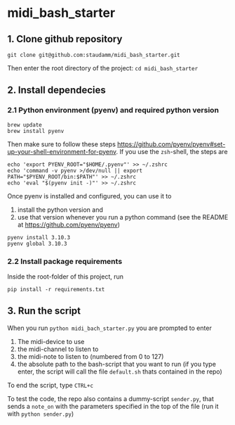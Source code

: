 # midi_bash_starter

## 1. Clone github repository
```bazaar
git clone git@github.com:staudamm/midi_bash_starter.git
```
Then enter the root directory of the project: `cd midi_bash_starter`

## 2. Install dependecies
### 2.1 Python environment (pyenv) and required python version
```bazaar
brew update
brew install pyenv
```
Then make sure to follow these steps https://github.com/pyenv/pyenv#set-up-your-shell-environment-for-pyenv. If you use the `zsh`-shell, the steps are
```bazaar
echo 'export PYENV_ROOT="$HOME/.pyenv"' >> ~/.zshrc
echo 'command -v pyenv >/dev/null || export PATH="$PYENV_ROOT/bin:$PATH"' >> ~/.zshrc
echo 'eval "$(pyenv init -)"' >> ~/.zshrc
```
Once pyenv is installed and configured, you can use it to 
1. install the python version and 
2. use that version whenever you run a python command (see the README at https://github.com/pyenv/pyenv)
```bazaar
pyenv install 3.10.3
pyenv global 3.10.3
```

### 2.2 Install package requirements
Inside the root-folder of this project, run
```bazaar
pip install -r requirements.txt
```

## 3. Run the script
When you run `python midi_bach_starter.py` you are prompted to enter 
1. The midi-device to use
2. the midi-channel to listen to
3. the midi-note to listen to (numbered from 0 to 127)
4. the absolute path to the bash-script that you want to run (if you type enter, the script will call the file `default.sh` thats contained in the repo)

To end the script, type `CTRL+c`

To test the code, the repo also contains a dummy-script `sender.py`, that sends a `note_on` with the parameters specified in the top of the file (run it with `python sender.py`)  
